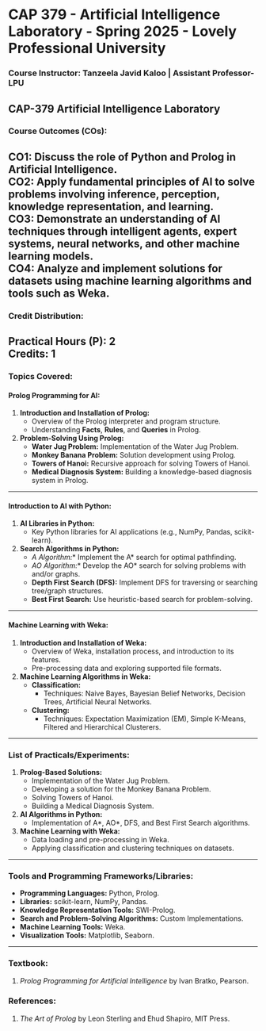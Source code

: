 # CAP 379 - Artificial Intelligence Laboratory - Spring 2025 - Lovely Professional University
### **Course Instructor: Tanzeela Javid Kaloo | Assistant Professor-LPU**


## **CAP-379 Artificial Intelligence Laboratory**
### **Course Outcomes (COs):**  
**CO1:** Discuss the role of Python and Prolog in Artificial Intelligence.  
**CO2:** Apply fundamental principles of AI to solve problems involving inference, perception, knowledge representation, and learning.  
**CO3:** Demonstrate an understanding of AI techniques through intelligent agents, expert systems, neural networks, and other machine learning models.  
**CO4:** Analyze and implement solutions for datasets using machine learning algorithms and tools such as Weka.  
---
### **Credit Distribution:**  
**Practical Hours (P):** 2  
 **Credits:** 1  
---
### **Topics Covered:**  
#### **Prolog Programming for AI:**  
1. **Introduction and Installation of Prolog:**  
   - Overview of the Prolog interpreter and program structure.  
   - Understanding **Facts**, **Rules**, and **Queries** in Prolog.  
2. **Problem-Solving Using Prolog:**  
   - **Water Jug Problem:** Implementation of the Water Jug Problem.  
   - **Monkey Banana Problem:** Solution development using Prolog.  
   - **Towers of Hanoi:** Recursive approach for solving Towers of Hanoi.  
   - **Medical Diagnosis System:** Building a knowledge-based diagnosis system in Prolog.  
---
#### **Introduction to AI with Python:**  
1. **AI Libraries in Python:**  
   - Key Python libraries for AI applications (e.g., NumPy, Pandas, scikit-learn).  
2. **Search Algorithms in Python:**  
   - **A* Algorithm:** Implement the A* search for optimal pathfinding.  
   - **AO* Algorithm:** Develop the AO* search for solving problems with and/or graphs.  
   - **Depth First Search (DFS):** Implement DFS for traversing or searching tree/graph structures.  
   - **Best First Search:** Use heuristic-based search for problem-solving.  
---
#### **Machine Learning with Weka:**  
1. **Introduction and Installation of Weka:**  
   - Overview of Weka, installation process, and introduction to its features.  
   - Pre-processing data and exploring supported file formats.  
2. **Machine Learning Algorithms in Weka:**  
   - **Classification:**  
     - Techniques: Naive Bayes, Bayesian Belief Networks, Decision Trees, Artificial Neural Networks.  
   - **Clustering:**  
     - Techniques: Expectation Maximization (EM), Simple K-Means, Filtered and Hierarchical Clusterers.  
---
### **List of Practicals/Experiments:**  
1. **Prolog-Based Solutions:**  
   - Implementation of the Water Jug Problem.  
   - Developing a solution for the Monkey Banana Problem.  
   - Solving Towers of Hanoi.  
   - Building a Medical Diagnosis System.  
2. **AI Algorithms in Python:**  
   - Implementation of A*, AO*, DFS, and Best First Search algorithms.  
3. **Machine Learning with Weka:**  
   - Data loading and pre-processing in Weka.  
   - Applying classification and clustering techniques on datasets.  
---
### **Tools and Programming Frameworks/Libraries:**  
- **Programming Languages:** Python, Prolog.  
- **Libraries:** scikit-learn, NumPy, Pandas.  
- **Knowledge Representation Tools:** SWI-Prolog.  
- **Search and Problem-Solving Algorithms:** Custom Implementations.  
- **Machine Learning Tools:** Weka.  
- **Visualization Tools:** Matplotlib, Seaborn.
---
### **Textbook:**  
1. *Prolog Programming for Artificial Intelligence* by Ivan Bratko, Pearson.  
### **References:**  
1. *The Art of Prolog* by Leon Sterling and Ehud Shapiro, MIT Press.
